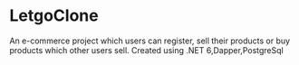 # LetgoClone
An e-commerce project which users can register, sell their products or buy products which other users sell.
Created using .NET 6,Dapper,PostgreSql
